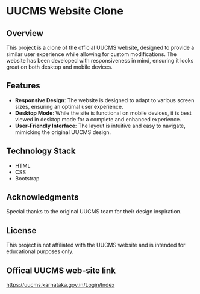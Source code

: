 # UUCMS Website Clone

## Overview
This project is a clone of the official UUCMS website, designed to provide a similar user experience while allowing for custom modifications. The website has been developed with responsiveness in mind, ensuring it looks great on both desktop and mobile devices.

## Features
- **Responsive Design**: The website is designed to adapt to various screen sizes, ensuring an optimal user experience.
- **Desktop Mode**: While the site is functional on mobile devices, it is best viewed in desktop mode for a complete and enhanced experience.
- **User-Friendly Interface**: The layout is intuitive and easy to navigate, mimicking the original UUCMS design.


## Technology Stack
- HTML
- CSS
- Bootstrap



## Acknowledgments
Special thanks to the original UUCMS team for their design inspiration.

## License
This project is not affiliated with the UUCMS website and is intended for educational purposes only.
## Offical UUCMS web-site link
https://uucms.karnataka.gov.in/Login/Index
